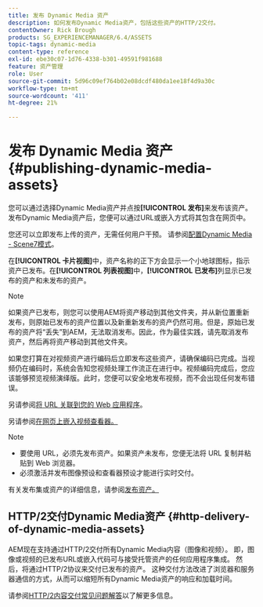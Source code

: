 ```yaml
---
title: 发布 Dynamic Media 资产
description: 如何发布Dynamic Media资产，包括这些资产的HTTP/2交付。
contentOwner: Rick Brough
products: SG_EXPERIENCEMANAGER/6.4/ASSETS
topic-tags: dynamic-media
content-type: reference
exl-id: ebe30c07-1d76-4338-b301-49591f981688
feature: 资产管理
role: User
source-git-commit: 5d96c09ef764b02e08dcdf480da1ee18f4d9a30c
workflow-type: tm+mt
source-wordcount: '411'
ht-degree: 21%

---
```


# 发布 Dynamic Media 资产 {#publishing-dynamic-media-assets}

您可以通过选择Dynamic Media资产并点按&#x200B;**[!UICONTROL 发布]**&#x200B;来发布该资产。 发布Dynamic Media资产后，您便可以通过URL或嵌入方式将其包含在网页中。

您还可以立即发布上传的资产，无需任何用户干预。 请参阅[配置Dynamic Media - Scene7模式](config-dms7.md)。

在&#x200B;**[!UICONTROL 卡片视图]**&#x200B;中，资产名称的正下方会显示一个小地球图标，指示资产已发布。在&#x200B;**[!UICONTROL 列表视图]**&#x200B;中，**[!UICONTROL 已发布]**&#x200B;列显示已发布的资产和未发布的资产。

>[!NOTE]
>
>如果资产已发布，则您可以使用AEM将资产移动到其他文件夹，并从新位置重新发布，则原始已发布的资产位置以及新重新发布的资产仍然可用。但是，原始已发布的资产将“丢失”到AEM，无法取消发布。因此，作为最佳实践，请先取消发布资产，然后再将资产移动到其他文件夹。

如果您打算在对视频资产进行编码后立即发布这些资产，请确保编码已完成。当视频仍在编码时，系统会告知您视频处理工作流正在进行中。视频编码完成后，您应该能够预览视频演绎版。此时，您便可以安全地发布视频，而不会出现任何发布错误。

另请参阅[将 URL 关联到您的 Web 应用程序](linking-urls-to-yourwebapplication.md)。

另请参阅[在网页上嵌入视频查看器。](embed-code.md)

>[!NOTE]
>
>* 要使用 URL，必须先发布资产。如果资产未发布，您便无法将 URL 复制并粘贴到 Web 浏览器。
>* 必须激活并发布图像预设和查看器预设才能进行实时交付。

>



有关发布集或资产的详细信息，请参阅[发布资产。](managing-assets-touch-ui.md)

## HTTP/2交付Dynamic Media资产 {#http-delivery-of-dynamic-media-assets}

AEM现在支持通过HTTP/2交付所有Dynamic Media内容（图像和视频）。 即，图像或视频的已发布URL或嵌入代码可与接受托管资产的任何应用程序集成。 然后，将通过HTTP/2协议来交付已发布的资产。 这种交付方法改进了浏览器和服务器通信的方式，从而可以缩短所有Dynamic Media资产的响应和加载时间。

请参阅[HTTP/2内容交付常见问题解答](/help/sites-administering/scene7-http2faq.md)以了解更多信息。
